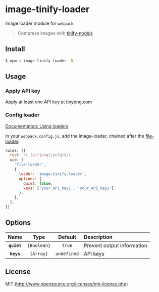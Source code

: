 # image-tinify-loader

Image loader module for `webpack`.

> Compress images with [tinify-nodejs](https://github.com/tinify/tinify-nodejs)

## Install

```sh
$ npm i image-tinify-loader -D
```

## Usage

### Apply API key
Apply at least one API key at [tinypng.com](https://tinypng.com/developers)

### Config loader
[Documentation: Using loaders](https://webpack.js.org/concepts/loaders/)

In your `webpack.config.js`, add the image-loader, chained after the [file-loader](https://github.com/webpack/file-loader):

```js
rules: [{
  test: /\.(gif|png|jpe?g)$/i,
  use: [
    'file-loader',
    {
      loader: 'image-tinify-loader',
      options: {
        quiet: false,
        keys: ['your_API_key1', 'your_API_key2']
      },
    },
  ],
}]
```

## Options

|Name|Type|Default|Description|
|:--:|:--:|:-----:|:----------|
|**`quiet`**|`{Boolean}`|`true`|Prevent output information|
|**`keys`**|`{Array}`|`undefined`|API keys|

## License

MIT (http://www.opensource.org/licenses/mit-license.php)
